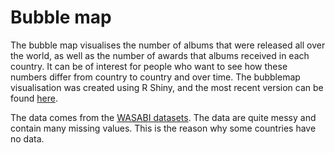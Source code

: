 
# Bubble map

The bubble map visualises the number of albums that were released all over the world, as well as the number of awards that albums received in each country.
It can be of interest for people who want to see how these numbers differ from country to country and over time.
The bubblemap visualisation was created using R Shiny, and the most recent version can be found [here](https://marlize-de-villiers.shinyapps.io/Data-Visualisation-Bubblemap/).

The data comes from the [WASABI datasets](https://wasabi.i3s.unice.fr/apidoc/).
The data are quite messy and contain many missing values.
This is the reason why some countries have no data.


